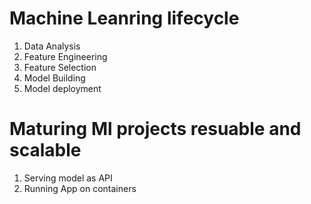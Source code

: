 # Machine Leanring lifecycle

1. Data Analysis
2. Feature Engineering
3. Feature Selection
4. Model Building
5. Model deployment

# Maturing Ml projects resuable and scalable

1. Serving model as API
2. Running App on containers
